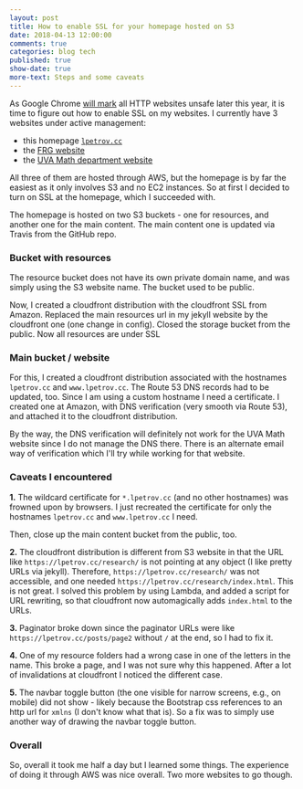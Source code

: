 ```yaml
---
layout: post
title: How to enable SSL for your homepage hosted on S3
date: 2018-04-13 12:00:00
comments: true
categories: blog tech
published: true
show-date: true
more-text: Steps and some caveats
---
```


As Google Chrome
[will mark](https://www.theverge.com/2018/2/8/16991254/chrome-not-secure-marked-http-encryption-ssl)
all HTTP websites unsafe later this year, 
it is time to figure out how to enable SSL on my websites. 
I currently have 3 websites under active management:

- this homepage [`lpetrov.cc`](https://lpetrov.cc)
- the [FRG website](http://frg.int-prob.org)
- the [UVA Math department website](http://math.virginia.edu)

All three of them are hosted through AWS, but the homepage is by far the 
easiest as it only involves S3 and no EC2 instances. 
So at first I decided to turn on SSL at the homepage, 
which I succeeded with. 

<!--more-->

The homepage is hosted on two S3 buckets - one for resources,
and another one for the main content. The main content one
is updated via Travis from the GitHub repo.

### Bucket with resources

The resource bucket does not have its own private domain name, 
and was simply using the S3 website name. The bucket used to be public.

Now, I created a cloudfront distribution with the cloudfront SSL from Amazon.
Replaced the main resources url in my jekyll website by 
the cloudfront one (one change in config).
Closed the storage bucket from the public. 
Now all resources are under SSL

### Main bucket / website

For this, I created a cloudfront distribution
associated with the hostnames `lpetrov.cc` and `www.lpetrov.cc`. 
The Route 53 DNS records had to be updated, too.
Since I am using a custom hostname
I need a certificate. I created one at Amazon,
with DNS verification (very smooth via Route 53),
and attached it to the cloudfront distribution. 

By the way, the DNS verification will definitely not work for the UVA Math website
since I do not manage the DNS there. There is an alternate email way of verification which I'll try 
while working for that website.

### Caveats I encountered

**1.** The wildcard certificate for `*.lpetrov.cc` (and no other hostnames) was frowned 
upon by browsers. I just recreated the certificate for only 
the hostnames `lpetrov.cc` and `www.lpetrov.cc` I need.

Then, close up the main content bucket from the public, too.

**2.** The cloudfront distribution is different from S3 website
in that the URL like `https://lpetrov.cc/research/` is not pointing at any object
(I like pretty URLs via jekyll). Therefore, `https://lpetrov.cc/research/` was not accessible,
and one needed `https://lpetrov.cc/research/index.html`. This is not great.
I solved this problem by using Lambda, and added a script for URL rewriting,
so that cloudfront now automagically adds `index.html` to the 
URLs.

**3.** Paginator broke down since the 
paginator URLs were like 
`https://lpetrov.cc/posts/page2` without `/` at the end,
so I had to fix it. 

**4.** One of my resource folders
had a wrong case in one of the letters in the name. 
This broke a page, and I was not sure why this happened.
After a lot of invalidations at cloudfront I noticed the different case.

**5.** The navbar toggle button (the one visible for narrow screens, e.g.,
on mobile) did not show - likely because the Bootstrap css references to an http url
for `xmlns` (I don't know what that is). So a fix was to simply use 
another way of drawing the navbar toggle button.

### Overall

So, overall it took me half a day but I learned some things. 
The experience of doing it through AWS was nice overall.
Two more websites to go though.
